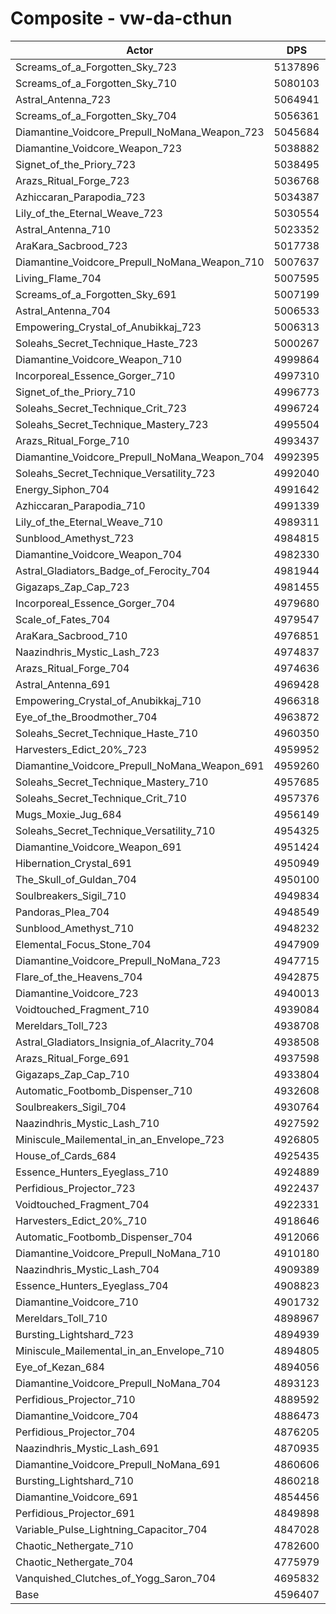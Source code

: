# Composite - vw-da-cthun
| Actor | DPS | Increase |
|---|:---:|:---:|
|Screams_of_a_Forgotten_Sky_723|5137896|11.78%|
|Screams_of_a_Forgotten_Sky_710|5080103|10.52%|
|Astral_Antenna_723|5064941|10.19%|
|Screams_of_a_Forgotten_Sky_704|5056361|10.01%|
|Diamantine_Voidcore_Prepull_NoMana_Weapon_723|5045684|9.77%|
|Diamantine_Voidcore_Weapon_723|5038882|9.63%|
|Signet_of_the_Priory_723|5038495|9.62%|
|Arazs_Ritual_Forge_723|5036768|9.58%|
|Azhiccaran_Parapodia_723|5034387|9.53%|
|Lily_of_the_Eternal_Weave_723|5030554|9.45%|
|Astral_Antenna_710|5023352|9.29%|
|AraKara_Sacbrood_723|5017738|9.17%|
|Diamantine_Voidcore_Prepull_NoMana_Weapon_710|5007637|8.95%|
|Living_Flame_704|5007595|8.95%|
|Screams_of_a_Forgotten_Sky_691|5007199|8.94%|
|Astral_Antenna_704|5006533|8.92%|
|Empowering_Crystal_of_Anubikkaj_723|5006313|8.92%|
|Soleahs_Secret_Technique_Haste_723|5000267|8.79%|
|Diamantine_Voidcore_Weapon_710|4999864|8.78%|
|Incorporeal_Essence_Gorger_710|4997310|8.72%|
|Signet_of_the_Priory_710|4996773|8.71%|
|Soleahs_Secret_Technique_Crit_723|4996724|8.71%|
|Soleahs_Secret_Technique_Mastery_723|4995504|8.68%|
|Arazs_Ritual_Forge_710|4993437|8.64%|
|Diamantine_Voidcore_Prepull_NoMana_Weapon_704|4992395|8.62%|
|Soleahs_Secret_Technique_Versatility_723|4992040|8.61%|
|Energy_Siphon_704|4991642|8.60%|
|Azhiccaran_Parapodia_710|4991339|8.59%|
|Lily_of_the_Eternal_Weave_710|4989311|8.55%|
|Sunblood_Amethyst_723|4984815|8.45%|
|Diamantine_Voidcore_Weapon_704|4982330|8.40%|
|Astral_Gladiators_Badge_of_Ferocity_704|4981944|8.39%|
|Gigazaps_Zap_Cap_723|4981455|8.38%|
|Incorporeal_Essence_Gorger_704|4979680|8.34%|
|Scale_of_Fates_704|4979547|8.34%|
|AraKara_Sacbrood_710|4976851|8.28%|
|Naazindhris_Mystic_Lash_723|4974837|8.23%|
|Arazs_Ritual_Forge_704|4974636|8.23%|
|Astral_Antenna_691|4969428|8.12%|
|Empowering_Crystal_of_Anubikkaj_710|4966318|8.05%|
|Eye_of_the_Broodmother_704|4963872|7.99%|
|Soleahs_Secret_Technique_Haste_710|4960350|7.92%|
|Harvesters_Edict_20%_723|4959952|7.91%|
|Diamantine_Voidcore_Prepull_NoMana_Weapon_691|4959260|7.89%|
|Soleahs_Secret_Technique_Mastery_710|4957685|7.86%|
|Soleahs_Secret_Technique_Crit_710|4957376|7.85%|
|Mugs_Moxie_Jug_684|4956149|7.83%|
|Soleahs_Secret_Technique_Versatility_710|4954325|7.79%|
|Diamantine_Voidcore_Weapon_691|4951424|7.72%|
|Hibernation_Crystal_691|4950949|7.71%|
|The_Skull_of_Guldan_704|4950100|7.69%|
|Soulbreakers_Sigil_710|4949834|7.69%|
|Pandoras_Plea_704|4948549|7.66%|
|Sunblood_Amethyst_710|4948232|7.65%|
|Elemental_Focus_Stone_704|4947909|7.65%|
|Diamantine_Voidcore_Prepull_NoMana_723|4947715|7.64%|
|Flare_of_the_Heavens_704|4942875|7.54%|
|Diamantine_Voidcore_723|4940013|7.48%|
|Voidtouched_Fragment_710|4939084|7.46%|
|Mereldars_Toll_723|4938708|7.45%|
|Astral_Gladiators_Insignia_of_Alacrity_704|4938508|7.44%|
|Arazs_Ritual_Forge_691|4937598|7.42%|
|Gigazaps_Zap_Cap_710|4933804|7.34%|
|Automatic_Footbomb_Dispenser_710|4932608|7.31%|
|Soulbreakers_Sigil_704|4930764|7.27%|
|Naazindhris_Mystic_Lash_710|4927592|7.21%|
|Miniscule_Mailemental_in_an_Envelope_723|4926805|7.19%|
|House_of_Cards_684|4925435|7.16%|
|Essence_Hunters_Eyeglass_710|4924889|7.15%|
|Perfidious_Projector_723|4922437|7.09%|
|Voidtouched_Fragment_704|4922331|7.09%|
|Harvesters_Edict_20%_710|4918646|7.01%|
|Automatic_Footbomb_Dispenser_704|4912066|6.87%|
|Diamantine_Voidcore_Prepull_NoMana_710|4910180|6.83%|
|Naazindhris_Mystic_Lash_704|4909389|6.81%|
|Essence_Hunters_Eyeglass_704|4908823|6.80%|
|Diamantine_Voidcore_710|4901732|6.64%|
|Mereldars_Toll_710|4898967|6.58%|
|Bursting_Lightshard_723|4894939|6.49%|
|Miniscule_Mailemental_in_an_Envelope_710|4894805|6.49%|
|Eye_of_Kezan_684|4894056|6.48%|
|Diamantine_Voidcore_Prepull_NoMana_704|4893123|6.46%|
|Perfidious_Projector_710|4889592|6.38%|
|Diamantine_Voidcore_704|4886473|6.31%|
|Perfidious_Projector_704|4876205|6.09%|
|Naazindhris_Mystic_Lash_691|4870935|5.97%|
|Diamantine_Voidcore_Prepull_NoMana_691|4860606|5.75%|
|Bursting_Lightshard_710|4860218|5.74%|
|Diamantine_Voidcore_691|4854456|5.61%|
|Perfidious_Projector_691|4849898|5.51%|
|Variable_Pulse_Lightning_Capacitor_704|4847028|5.45%|
|Chaotic_Nethergate_710|4782600|4.05%|
|Chaotic_Nethergate_704|4775979|3.91%|
|Vanquished_Clutches_of_Yogg_Saron_704|4695832|2.16%|
|Base|4596407|0.00%|
